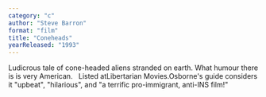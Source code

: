 ```yaml
---
category: "c"
author: "Steve Barron"
format: "film"
title: "Coneheads"
yearReleased: "1993"
---
```

Ludicrous tale of cone-headed aliens stranded on earth. What humour there is is very American.
 
Listed atLibertarian Movies.Osborne's guide considers it "upbeat", "hilarious", and "a terrific pro-immigrant, anti-INS film!"